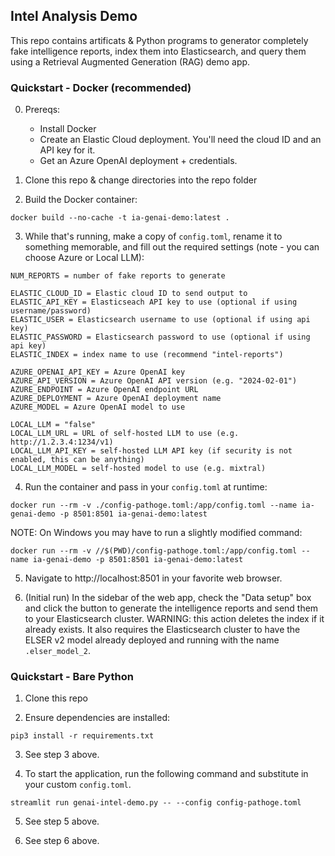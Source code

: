 ## Intel Analysis Demo

This repo contains artificats & Python programs to generator completely fake intelligence reports, index them into Elasticsearch, and query them using a Retrieval Augmented Generation (RAG) demo app.

### Quickstart - Docker (recommended)
0. Prereqs:
    - Install Docker
    - Create an Elastic Cloud deployment. You'll need the cloud ID and an API key for it.
    - Get an Azure OpenAI deployment + credentials.

1. Clone this repo & change directories into the repo folder

2. Build the Docker container:
```
docker build --no-cache -t ia-genai-demo:latest .
```

3. While that's running, make a copy of `config.toml`, rename it to something memorable, and fill out the required settings (note - you can choose Azure or Local LLM):
```
NUM_REPORTS = number of fake reports to generate

ELASTIC_CLOUD_ID = Elastic cloud ID to send output to
ELASTIC_API_KEY = Elasticseach API key to use (optional if using username/password)
ELASTIC_USER = Elasticsearch username to use (optional if using api key)
ELASTIC_PASSWORD = Elasticsearch password to use (optional if using api key)
ELASTIC_INDEX = index name to use (recommend "intel-reports")

AZURE_OPENAI_API_KEY = Azure OpenAI key
AZURE_API_VERSION = Azure OpenAI API version (e.g. "2024-02-01")
AZURE_ENDPOINT = Azure OpenAI endpoint URL
AZURE_DEPLOYMENT = Azure OpenAI deployment name
AZURE_MODEL = Azure OpenAI model to use

LOCAL_LLM = "false"
LOCAL_LLM_URL = URL of self-hosted LLM to use (e.g. http://1.2.3.4:1234/v1)
LOCAL_LLM_API_KEY = self-hosted LLM API key (if security is not enabled, this can be anything)
LOCAL_LLM_MODEL = self-hosted model to use (e.g. mixtral)
```

4. Run the container and pass in your `config.toml` at runtime:
```
docker run --rm -v ./config-pathoge.toml:/app/config.toml --name ia-genai-demo -p 8501:8501 ia-genai-demo:latest
```
NOTE: On Windows you may have to run a slightly modified command:
```
docker run --rm -v //$(PWD)/config-pathoge.toml:/app/config.toml --name ia-genai-demo -p 8501:8501 ia-genai-demo:latest
```

5. Navigate to http://localhost:8501 in your favorite web browser.

6. (Initial run) In the sidebar of the web app, check the "Data setup" box and click the button to generate the intelligence reports and send them to your Elasticsearch cluster. WARNING: this action deletes the index if it already exists. It also requires the Elasticsearch cluster to have the ELSER v2 model already deployed and running with the name `.elser_model_2`. 

### Quickstart - Bare Python
1. Clone this repo

2. Ensure dependencies are installed:
```
pip3 install -r requirements.txt
```

3. See step 3 above. 

4. To start the application, run the following command and substitute in your custom `config.toml`.
```
streamlit run genai-intel-demo.py -- --config config-pathoge.toml
```

5. See step 5 above.

6. See step 6 above.